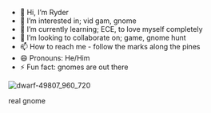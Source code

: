 - 👋 Hi, I’m Ryder
- 👀 I’m interested in; vid gam, gnome
- 🌱 I’m currently learning; ECE, to love myself completely
- 💞️ I’m looking to collaborate on; game, gnome hunt
- 📫 How to reach me - follow the marks along the pines
- 😄 Pronouns: He/Him
- ⚡ Fun fact: gnomes are out there

![dwarf-49807_960_720](https://github.com/ryderjbt/ryderjbt/assets/23002610/53428435-6716-4424-ac5d-b82d68cd3f02)

real gnome 
<!---
ryderjbt/ryderjbt is a ✨ special ✨ repository because its `README.md` (this file) appears on your GitHub profile.
You can click the Preview link to take a look at your changes.
--->
